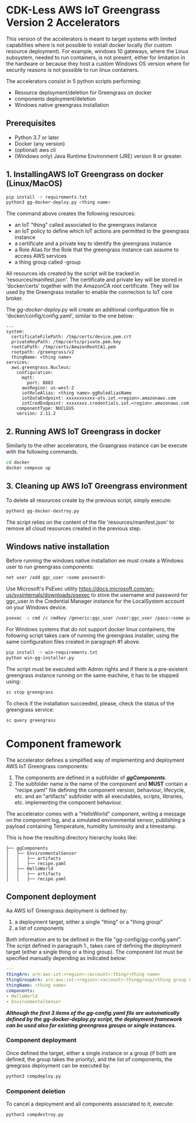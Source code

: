 # CDK-Less AWS IoT Greengrass Version 2 Accelerators

This version of the accelerators is meant to target systems with limited capabilities where is not possible to install docker locally (for custom resource deployment). For example, windows 10 gateways, where the Linux subsystem, needed to run containers, is not present, either for limitation in the hardware or because they host a custom Windows OS version where for security reasons is not possible to run linux containers.

The accelerators consist in 5 python scripts performing:
* Resource deployment/deletion for Greengrass on docker
* components deployment/deletion
* Windows native greengrass installation


## Prerequisites

- Python 3.7 or later
- Docker (any version)
- (optional) aws cli
- (Windows only) Java Runtime Environment (JRE) version 8 or greater. 

## 1. InstallingAWS IoT Greengrass on docker (Linux/MacOS)

```bash
pip install -r requirements.txt
python3 gg-docker-deploy.py <thing name>
```

The command above creates the following resources:
* an IoT "thing" called <thing name> associated to the greengrass instance
* an IoT policy to define which IoT actions are permitted to the greengrass instance
* a certificate and a private key to identify the greengrass instance
* a Role Alias for the Role that the greengrass instance can assume to access AWS services
* a thing group called <thing name>-group

All resources ids created by the script will be tracked in 'resources/manifest.json'.
The certificate and private key will be stored in 'docker/certs' together with the AmazonCA root certificate. They will be used by the Greengrass installer to enable the connection to IoT core broker.

The *gg-docker-deploy.py* will create an additional configuration file in 'docker/config/config.yaml', similar to the one below:

```
---
system:
  certificateFilePath: /tmp/certs/device.pem.crt
  privateKeyPath: /tmp/certs/private.pem.key
  rootCaPath: /tmp/certs/AmazonRootCA1.pem
  rootpath: /greengrass/v2
  thingName: <thing name>
services:
  aws.greengrass.Nucleus:
    configuration:
      mqtt:
        port: 8883
      awsRegion: us-west-2
      iotRoleAlias: <thing name>-ggRoleAliasName
      iotDataEndpoint: xxxxxxxxxxx-ats.iot.<region>.amazonaws.com
      iotCredEndpoint: xxxxxxxx.credentials.iot.<region>.amazonaws.com
    componentType: NUCLEUS
    version: 2.11.2
```

## 2. Running AWS IoT Greengrass in docker

Similarly to the other accelerators, the Graangrass instance can be execute with the following commands.

```bash
cd docker
docker compose up
```

## 3. Cleaning up AWS IoT Greengrass environment

To delete all resources create by the previous script, simply execute:

```bash
python3 gg-docker-destroy.py
```

The script relies on the content of the file 'resources/manifest.json' to remove all cloud resources created in the previous step.

## Windows native installation

Before running the windows native installation we must create a Windows user to run greengrass components:
```bash
net user /add ggc_user <some password>
```

Use Microsoft's PsExec utility https://docs.microsoft.com/en-us/sysinternals/downloads/psexec  to store the username and password for ggc_user in the Credential Manager instance for the LocalSystem account on your Windows device.

```bash
psexec -s cmd /c cmdkey /generic:ggc_user /user:ggc_user /pass:<some password>
```

For Windows systems that do not support docker linux containers, the following script takes care of running the greengrass installer, using the same configuration files created in paragraph #1 above.

```bash
pip install -r win-requirements.txt
python win-gg-installer.py
```

The script must be executed with Admin rights and if there is a pre-existent greengrass instance running on the same machine, it has to be stopped using:

```bash
sc stop greengrass
```

To check if the installation succeeded, please, check the status of the greengrass service:
```bash
sc query greengrass
```

# Component framework

The accelerator defines a simplified way of implementing and deployment AWS IoT Greengrass components:
1. The components are defined in a subfolder of ***ggComponents***. 
2. The subfolder name *is* the name of the component and **MUST** contain a "recipe.yaml" file defining the component version, behaviour, lifecycle, etc. and an "artifacts" subfolder with all executables, scripts, libraries, etc. implementing the component behaviour.

The accelerator comes with a "HelloWorld" component, writing a message on the component log, and a simulated environmental sensor, publishing a payload containing Temperature, humidity luminosity and a timestamp.

This is how the resulting directory hierarchy looks like:
```
├── ggComponents
│   ├── EnvironmentalSensor
│   │   ├── artifacts
│   │   ├── recipe.yaml
│   ├── HelloWorld
│   │   ├── artifacts
│   │   ├── recipe.yaml
```

## Component deployment

Aa AWS IoT Greengrass deployment is defined by:

1. a deployment target, either a single "thing" or a "thing group"
2. a list of components 

Both information are to be defined in the file "gg-config/gg-config.yaml". The script defined in paragraph 1., takes care of defining the deployment target (either a single thing or a thing group). 
The component list must be specified manually depending as indicated below:

```yaml
---
thingArn: arn:aws:iot:<region>:<account>:thing/<thing name>
thingGroupArn: arn:aws:iot:<region>:<account>:thinggroup/<thing group name>
thingName: <thing name>
components:
- HelloWorld
- EnvironmentalSensor
```


***Although the first 3 items of the gg-config.yaml file are automatically defined by the gg-docker-deploy.py script, the deployment framework can be used also for existing greengrass groups or single instances.***

### Component deployment

Once defined the target, either a single instance or a group (if both are defined, the group takes the priority), and the list of components, the greegrass deployment can be executed by:
```bash
python3 compdeploy.py
```

### Component deletion

To cancel a deployment and all components associated to it, execute:

```bash
python3 compdestroy.py
```

